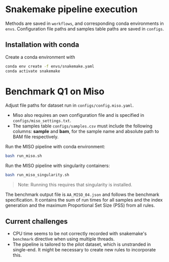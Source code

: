 # Snakemake pipeline execution

Methods are saved in `workflows`, and corresponding conda environments in `envs`.
Configuration file paths and samples table paths are saved in `configs`. 

## Installation with conda

Create a conda environment with

``` bash
conda env create -f envs/snakemake.yaml
conda activate snakemake
```

# Benchmark Q1 on Miso

Adjust file paths for dataset run in `configs/config.miso.yaml`. 
* Miso also requires an own configuration file and is specified in `configs/miso_settings.txt`.
* The samples table `configs/samples.csv` must include the following columns: **sample** and **bam**, for the sample name and absolute path to BAM file respectively. 

Run the MISO pipeline with conda environment:

``` bash
bash run_miso.sh
```

Run the MISO pipeline with singularity containers:

``` bash
bash run_miso_singularity.sh
```

> Note: Running this requires that singularity is installed.

The benchmark output file is `AA_MISO_04.json` and follows the benchmark specification. 
It contains the sum of run times for all samples and the index generation and the maximum Proportional Set Size (PSS) from all rules.

## Current challenges

* CPU time seems to be not correctly recorded with snakemake's `benchmark` directive when using multiple threads. 
* The pipeline is tailored to the pilot dataset, which is unstranded in single-end. It might be necessary to create new rules to incorporate this.